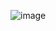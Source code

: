 ![image](https://user-images.githubusercontent.com/49836053/145167143-2882b639-83dd-4cf9-bc71-290ffdc072e3.png)
